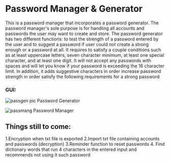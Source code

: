# Password Manager & Generator
This is a password manager that incorporates a password generator. The password manager's sole purpose is for handling all accounts and passwords the user may want to create and store. The password generator has two different functions: to test the strength of a password entered by the user and to suggest a password if user could not create a strong enough or a password at all. It requires to satisfy a couple conditions such as at least uppercase letters, seven character minimum, at least one special character, and at least one digit. It will not accept any passwords with spaces and will let you know if your password is exceeding the 16 character limit. In addition, it adds suggestive characters in order increase password strength in order satisfy the following requirements for a strong password


### GUI:

![passgen pic](https://user-images.githubusercontent.com/20329150/28965697-391bdd2c-78c7-11e7-81f1-9fd49279077e.png)
Password Generator

![passmang](https://user-images.githubusercontent.com/20329150/29100458-834d59e2-7c60-11e7-8973-42ccb29057d9.png)
Password Manager








## Things still to come: 
  1.Encryption when txt file is exported
  2.Import txt file containing accounts and passwords (decryption)
  3.Reminder function to reset passwords
  4. Find dictionary words that run 4 characters in the entered input and recommends not using it such password


